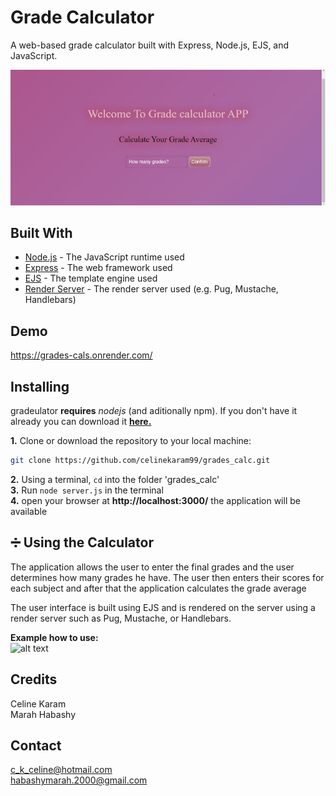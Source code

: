 # Grade Calculator

A web-based grade calculator built with Express, Node.js, EJS, and JavaScript.


![calc_grades.png](https://github.com/celinekaram99/grades_calc/blob/master/calc_grades.jpg?raw=true)

## Built With

* [Node.js](https://nodejs.org) - The JavaScript runtime used
* [Express](https://expressjs.com) - The web framework used
* [EJS](https://npmjs.com/package/ejs) - The template engine used
* [Render Server](https://npmjs.com/package/<render-server>) - The render server used (e.g. Pug, Mustache, Handlebars)

## Demo
https://grades-cals.onrender.com/


## Installing

gradeulator **requires** _nodejs_ (and aditionally npm). If you don't have it already you can download it **[here.](https://nodejs.org/en/)**  

**1.** Clone or download the repository to your local machine:  
```bash
git clone https://github.com/celinekaram99/grades_calc.git
```
**2.** Using a terminal, `cd` into the folder 'grades_calc'<br>
**3.** Run `node server.js` in the terminal<br>
**4.** open your browser at **http://localhost:3000/** the application will be available

## :heavy_division_sign: Using the Calculator

The application allows the user to enter the final grades and the user determines how many grades he have.  The user then enters their scores for each subject and after that the application calculates the grade average

The user interface is built using EJS and is rendered on the server using a render server such as Pug, Mustache, or Handlebars.

**Example how to use:** <br>
![alt text](https://github.com/celinekaram99/grades_calc/blob/master/ezgif.com-gif-maker.gif?raw=true)

## Credits
Celine Karam\
Marah Habashy

## Contact
c_k_celine@hotmail.com\
habashymarah.2000@gmail.com
